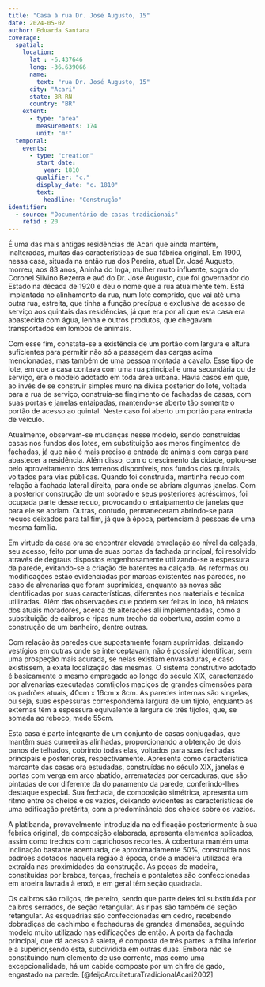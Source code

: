 ```yaml
---
title: "Casa à rua Dr. José Augusto, 15"
date: 2024-05-02
author: Eduarda Santana
coverage:
  spatial:
    location:
      lat : -6.437646
      long: -36.639066
      name: 
        text: "rua Dr. José Augusto, 15"
      city: "Acari"
      state: BR-RN
      country: "BR"
    extent:
      - type: "area"
        measurements: 174
        unit: "m²"
  temporal:
    events:
      - type: "creation"
        start_date:
          year: 1810
        qualifier: "c."
        display_date: "c. 1810"
        text:
          headline: "Construção"
identifier:
  - source: "Documentário de casas tradicionais"
    refid : 20
---
```


É uma das mais antigas residências de Acari que ainda mantém, inalteradas, muitas das características de sua fábrica original. Em 1900, nessa casa, situada na então rua dos Pereira, atual Dr. José Augusto, morreu, aos 83 anos, Aninha do Ingá, mulher muito influente, sogra do Coronel Silvino Bezerra e avó do Dr. José Augusto, que foi governador do Estado na década de 1920 e deu o nome que a rua atualmente tem. Está implantada no alinhamento da rua, num lote comprido, que vai até uma outra rua, estreita, que tinha a função precípua e exclusiva de acesso de serviço aos quintais das residências, já que era por ali que esta casa era abastecida com água, lenha e outros produtos, que chegavam transportados em lombos de animais.

Com esse fim, constata-se a existência de um portão com largura e altura suficientes para permitir não só a passagem das cargas acima mencionadas, mas também de uma pessoa montada a cavalo. Esse tipo de lote, em que a casa contava com uma rua principal e uma secundária ou de serviço, era o modelo adotado em toda área urbana. Havia casos em que, ao invés de se construir simples muro na divisa posterior do lote, voltada para a rua de serviço, construía-se fingimento de fachadas de casas, com suas portas e janelas entaipadas, mantendo-se aberto tão somente o portão de acesso ao quintal. Neste caso foi aberto um portão para entrada de veículo.

Atualmente, observam-se mudanças nesse modelo, sendo construídas casas nos fundos dos lotes, em substituição aos meros fingimentos de fachadas, já que não é mais preciso a entrada de animais com carga para abastecer a residência. Além disso, com o crescimento da cidade, optou-se pelo aproveitamento dos terrenos disponíveis, nos fundos dos quintais, voltados para vias públicas. Quando foi construída, mantinha recuo com relação à fachada lateral direita, para onde se abriam algumas janelas. Com a posterior construção de um sobrado e seus posteriores acréscimos, foi ocupada parte desse recuo, provocando o entaipamento de janelas que para ele se abriam. Outras, contudo, permaneceram abrindo-se para recuos deixados para tal fim, já que à época, pertenciam à pessoas de uma mesma família.

Em virtude da casa ora se encontrar elevada emrelação ao nível da calçada, seu acesso, feito por uma de suas portas da fachada principal, foi resolvido através de degraus dispostos engenhosamente utilizando-se a espessura da parede, evitando-se a criação de batentes na calçada. As reformas ou modificações estão evidenciadas por marcas existentes nas paredes, no caso de alvenarias que foram suprimidas, enquanto as novas são identificadas por suas características, diferentes nos materiais e técnica utilizadas. Além das observações que podem ser feitas in loco, há relatos dos atuais moradores, acerca de alterações ali implementadas, como a substituição de caibros e ripas num trecho da cobertura, assim como a construção de um banheiro, dentre outras. 

Com relação às paredes que supostamente foram suprimidas, deixando vestígios em outras onde se interceptavam, não é possível identificar, sem uma prospeção mais acurada, se nelas existiam envasaduras, e caso existissem, a exata localização das mesmas. O sistema construtivo adotado é basicamente o mesmo empregado ao longo do século XIX, caractenzado por alvenarias executadas comtijolos maciços de grandes dimensões para os padrões atuais, 40cm x 16cm x 8cm. As paredes internas são singelas, ou seja, suas espessuras correspondemà largura de um tijolo, enquanto as externas têm a espessura equivalente à largura de três tijolos, que, se somada ao reboco, mede 55cm.

Esta casa é parte integrante de um conjunto de casas conjugadas, que mantêm suas cumeeiras alinhadas, proporcionando a obtenção de dois panos de telhados, cobrindo todas elas, voltados para suas fechadas principais e posteriores, respectivamente. Apresenta como característica marcante das casas ora estudadas, construídas no século XIX, janelas e portas com verga em arco abatido, arrematadas por cercaduras, que são pintadas de cor diferente da do paramento da parede, conferindo-lhes destaque especiaL Sua fechada, de composição simétrica, apresenta um ritmo entre os cheios e os vazios, deixando evidentes as características de uma edificação pretérita, com a predominância dos cheios sobre os vazios.

A platibanda, provavelmente introduzida na edificação posteriormente à sua febrica original, de composição elaborada, apresenta elementos aplicados, assim como trechos com caprichosos recortes. A cobertura mantém uma inclinação bastante acentuada, de aproximadamente 50%, construída nos padrões adotados naquela região à época, onde a madeira utilizada era extraída nas proximidades da construção. As peças de madeira, constituídas por brabos, terças, frechais e pontaletes são confeccionadas em aroeira lavrada à enxó, e em geral têm seção quadrada. 

Os caibros são roliços, de pereiro, sendo que parte deles foi substituída por caibros serrados, de seção retangular. As ripas são também de seção retangular. As esquadrias são confeccionadas em cedro, recebendo dobradiças de cachimbo e fechaduras de grandes dimensões, seguindo modelo muito utilizado nas edificações de então. A porta da fachada principal, que dá acesso à saleta, é composta de três partes: a folha inferior e a superior,sendo esta, subdividida em outras duas. Embora não se constituindo num elemento de uso corrente, mas como uma excepcionalidade, há um cabide composto por um chifre de gado, engastado na parede. [@feijoArquiteturaTradicionalAcari2002]
